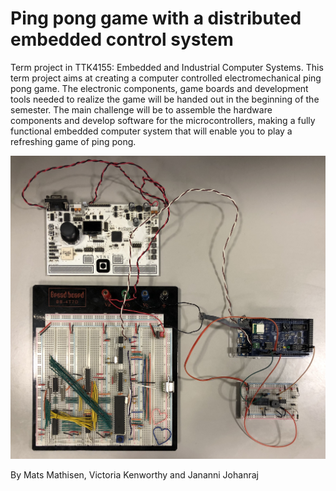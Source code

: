 # Ping pong game with a distributed embedded control system

Term project in TTK4155: Embedded and Industrial Computer Systems.
This term project aims at creating a computer controlled electromechanical ping pong game. The electronic components, game boards and development tools needed to realize the game will be handed out in the beginning of the semester. The main challenge will be to assemble the hardware components and develop software for the microcontrollers, making a fully functional embedded computer system that will enable you to play a refreshing game of ping pong.

![Hardware](https://github.com/Vickenwo/Byggern/blob/master/IMG_0309.jpg)

By Mats Mathisen, Victoria Kenworthy and Jananni Johanraj
